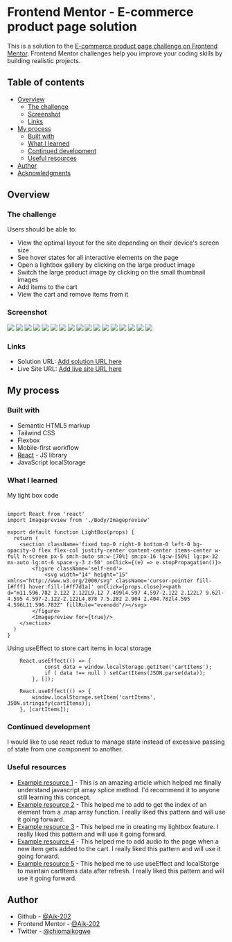 # Frontend Mentor - E-commerce product page solution

This is a solution to the [E-commerce product page challenge on Frontend Mentor](https://www.frontendmentor.io/challenges/ecommerce-product-page-UPsZ9MJp6). Frontend Mentor challenges help you improve your coding skills by building realistic projects.

## Table of contents

- [Overview](#overview)
  - [The challenge](#the-challenge)
  - [Screenshot](#screenshot)
  - [Links](#links)
- [My process](#my-process)
  - [Built with](#built-with)
  - [What I learned](#what-i-learned)
  - [Continued development](#continued-development)
  - [Useful resources](#useful-resources)
- [Author](#author)
- [Acknowledgments](#acknowledgments)

## Overview

### The challenge

Users should be able to:

- View the optimal layout for the site depending on their device's screen size
- See hover states for all interactive elements on the page
- Open a lightbox gallery by clicking on the large product image
- Switch the large product image by clicking on the small thumbnail images
- Add items to the cart
- View the cart and remove items from it

### Screenshot

![](./screenshots/Screenshot%20(94).png)
![](./screenshots/Screenshot%20(95).png)
![](./screenshots/Screenshot%20(96).png)
![](./screenshots/Screenshot%20(99).png)
![](./screenshots/Screenshot%20(100).png)
![](./screenshots/Screenshot%20(102).png)
![](./screenshots/Screenshot%20(105).png)
![](./screenshots/Screenshot_20231006-020535.png)
![](./screenshots/Screenshot_20231006-020545.png)
![](./screenshots/Screenshot_20231006-020553.png)
![](./screenshots/Screenshot_20231006-020603.png)
![](./screenshots/Screenshot_20231006-020613.png)
![](./screenshots/Screenshot_20231006-020626.png)
![](./screenshots/Screenshot_20231006-020634.png)
![](./screenshots/Screenshot_20231006-020647.png)
![](./screenshots/Screenshot_20231006-020708.png)
![](./screenshots/Screenshot_20231006-020717.png)


### Links

- Solution URL: [Add solution URL here](https://www.frontendmentor.io/solutions/ecommerce-product-prieview-page-using-react-and-js-local-storage-JkLId1qB4A)
- Live Site URL: [Add live site URL here](https://aik-ecommerce-product-page.vercel.app/)

## My process

### Built with

- Semantic HTML5 markup
- Tailwind CSS
- Flexbox
- Mobile-first workflow
- [React](https://reactjs.org/) - JS library
- JavaScript localStorage


### What I learned

My light box code

```React

import React from 'react'
import Imagepreview from './Body/Imagepreview'

export default function LightBox(props) {
  return (
    <section className='fixed top-0 right-0 bottom-0 left-0 bg-opacity-0 flex flex-col justify-center content-center items-center w-full h-screen px-5 sm:h-auto sm:w-[70%] sm:px-16 lg:w-[50%] lg:px-32 mx-auto lg:mt-6 space-y-3 z-50' onClick={(e) => e.stopPropagation()}>
        <figure className='self-end'>
            <svg width="14" height="15" xmlns="http://www.w3.org/2000/svg" className='cursor-pointer fill-[#fff] hover:fill-[#ff7d1a]' onClick={props.close}><path d="m11.596.782 2.122 2.122L9.12 7.499l4.597 4.597-2.122 2.122L7 9.62l-4.595 4.597-2.122-2.122L4.878 7.5.282 2.904 2.404.782l4.595 4.596L11.596.782Z" fillRule="evenodd"/></svg>
        </figure>
        <Imagepreview for={true}/>
    </section>
  )
}
```
Using useEffect to store cart items in local storage

```React
    React.useEffect(() => {
            const data = window.localStorage.getItem('cartItems');
            if ( data !== null ) setCartItems(JSON.parse(data));
        }, []);

    React.useEffect(() => {
        window.localStorage.setItem('cartItems', JSON.stringify(cartItems));
    }, [cartItems]);
```


### Continued development

I would like to use react redux to manage state instead of excessive passing of state from one component to another.


### Useful resources

- [Example resource 1](https://developer.mozilla.org/en-US/docs/Web/JavaScript/Reference/Global_Objects/Array/splice) - This is an amazing article which helped me finally understand javascript array splice method. I'd recommend it to anyone still learning this concept.
- [Example resource 2](https://stackoverflow.com/questions/69228627/how-to-properly-check-the-current-index-of-an-array-in-a-react-map) - This helped me to add to get the index of an element from a .map array function. I really liked this pattern and will use it going forward.
- [Example resource 3](https://www.w3schools.com/howto/howto_js_lightbox.asp) - This helped me in creating my lightbox feature. I really liked this pattern and will use it going forward.
- [Example resource 4](https://stackoverflow.com/questions/54114171/how-to-play-an-mp3-once-onclick-in-react) - This helped me to add audio to the page when a new item gets added to the cart. I really liked this pattern and will use it going forward.
- [Example resource 5](https://spacejelly.dev/posts/how-to-save-state-to-localstorage-persist-on-refresh-with-react-js/) - This helped me to use useEffect and localStorge to maintain cartItems data after refresh. I really liked this pattern and will use it going forward.

## Author

- Github - [@Aik-202](https://github.com/Aik-202/aik-ecommerce-product-page.git)
- Frontend Mentor - [@Aik-202](https://www.frontendmentor.io/profile/Aik-202)
- Twitter - [@chiomaikogwe](https://www.twitter.com/chiomaikogwe)